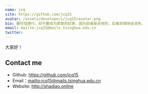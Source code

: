```yaml
---
name: jcq
site: https://github.com/jcq15
avatar: /assets/developers/jcq15/avatar.png
bio: 要珍惜德行，却不要成为荣誉的奴隶，因为前者是永恒的，后者却很快会消失。
email: mailto:jcq15@mails.tsinghua.edu.cn
twitter: 
---
```




大家好！

## Contact me

- Github: <https://github.com/jcq15>
- Email：<mailto:jcq15@mails.tsinghua.edu.cn>
- Website: <http://shadiao.online>
